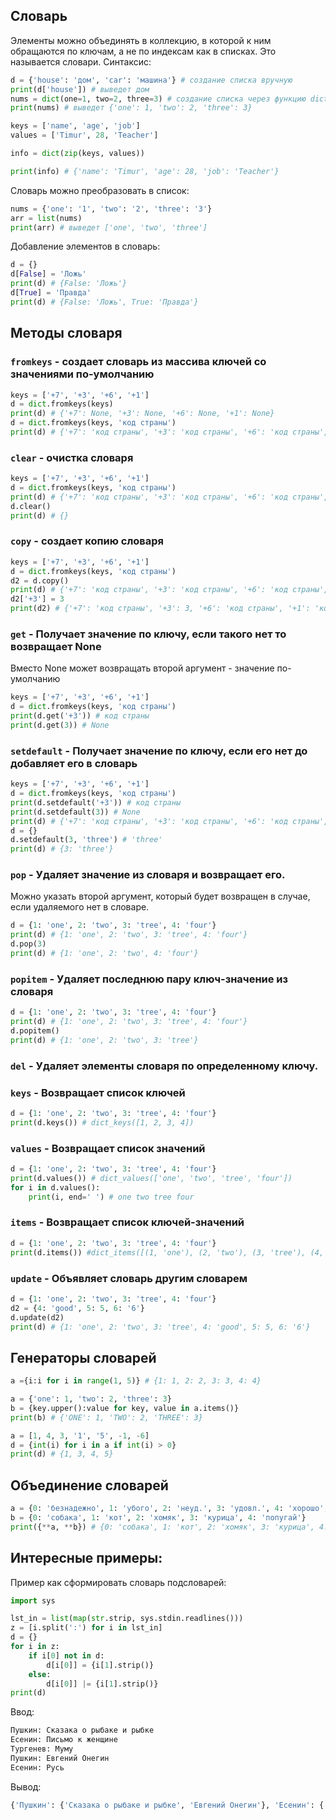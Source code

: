 ## Словарь
Элементы можно объединять в коллекцию, в которой к ним обращаются по ключам, а не по индексам как в списках. Это называется словари.
Синтаксис:

```python
d = {'house': 'дом', 'car': 'машина'} # создание списка вручную
print(d['house']) # выведет дом
nums = dict(one=1, two=2, three=3) # создание списка через функцию dict
print(nums) # выведет {'one': 1, 'two': 2, 'three': 3}
```

```python
keys = ['name', 'age', 'job']
values = ['Timur', 28, 'Teacher']

info = dict(zip(keys, values))

print(info) # {'name': 'Timur', 'age': 28, 'job': 'Teacher'}
```

Словарь можно преобразовать в список:

```python
nums = {'one': '1', 'two': '2', 'three': '3'}
arr = list(nums)
print(arr) # выведет ['one', 'two', 'three']
```

Добавление элементов в словарь:

```python
d = {}
d[False] = 'Ложь'
print(d) # {False: 'Ложь'}
d[True] = 'Правда'
print(d) # {False: 'Ложь', True: 'Правда'}
```

## Методы словаря

### `fromkeys` - создает словарь из массива ключей со значениями по-умолчанию

```python
keys = ['+7', '+3', '+6', '+1']
d = dict.fromkeys(keys)
print(d) # {'+7': None, '+3': None, '+6': None, '+1': None}
d = dict.fromkeys(keys, 'код страны')
print(d) # {'+7': 'код страны', '+3': 'код страны', '+6': 'код страны', '+1': 'код страны'}
```

### `clear` - очистка словаря

```python
keys = ['+7', '+3', '+6', '+1']
d = dict.fromkeys(keys, 'код страны')
print(d) # {'+7': 'код страны', '+3': 'код страны', '+6': 'код страны', '+1': 'код страны'}
d.clear()
print(d) # {}
```

### `copy` - создает копию словаря

```python
keys = ['+7', '+3', '+6', '+1']
d = dict.fromkeys(keys, 'код страны')
d2 = d.copy()
print(d) # {'+7': 'код страны', '+3': 'код страны', '+6': 'код страны', '+1': 'код страны'}
d2['+3'] = 3
print(d2) # {'+7': 'код страны', '+3': 3, '+6': 'код страны', '+1': 'код страны'}
```

### `get` - Получает значение по ключу, если такого нет то возвращает None

Вместо None может возвращать второй аргумент - значение по-умолчанию

```python
keys = ['+7', '+3', '+6', '+1']
d = dict.fromkeys(keys, 'код страны')
print(d.get('+3')) # код страны
print(d.get(3)) # None
```

### `setdefault` - Получает значение по ключу, если его нет до добавляет его в словарь

```python
keys = ['+7', '+3', '+6', '+1']
d = dict.fromkeys(keys, 'код страны')
print(d.setdefault('+3')) # код страны
print(d.setdefault(3)) # None
print(d) # {'+7': 'код страны', '+3': 'код страны', '+6': 'код страны', '+1': 'код страны', 3: None}
d = {}
d.setdefault(3, 'three') # 'three'
print(d) # {3: 'three'}
```

### `pop` - Удаляет значение из словаря и возвращает его.

Можно указать второй аргумент, который будет возвращен в случае, если удаляемого нет в словаре.

```python
d = {1: 'one', 2: 'two', 3: 'tree', 4: 'four'}
print(d) # {1: 'one', 2: 'two', 3: 'tree', 4: 'four'}
d.pop(3)
print(d) # {1: 'one', 2: 'two', 4: 'four'}
```

### `popitem` - Удаляет последнюю пару ключ-значение из словаря

```python
d = {1: 'one', 2: 'two', 3: 'tree', 4: 'four'}
print(d) # {1: 'one', 2: 'two', 3: 'tree', 4: 'four'}
d.popitem()
print(d) # {1: 'one', 2: 'two', 3: 'tree'}
```

### `del` - Удаляет элементы словаря по определенному ключу.

### `keys` - Возвращает список ключей

```python
d = {1: 'one', 2: 'two', 3: 'tree', 4: 'four'}
print(d.keys()) # dict_keys([1, 2, 3, 4])
```

### `values` - Возвращает список значений

```python
d = {1: 'one', 2: 'two', 3: 'tree', 4: 'four'}
print(d.values()) # dict_values(['one', 'two', 'tree', 'four'])
for i in d.values():
    print(i, end=' ') # one two tree four
```

### `items` - Возвращает список ключей-значений

```python
d = {1: 'one', 2: 'two', 3: 'tree', 4: 'four'}
print(d.items()) #dict_items([(1, 'one'), (2, 'two'), (3, 'tree'), (4, 'four')])
```

### `update` - Объявляет словарь другим словарем

```python
d = {1: 'one', 2: 'two', 3: 'tree', 4: 'four'}
d2 = {4: 'good', 5: 5, 6: '6'}
d.update(d2)
print(d) # {1: 'one', 2: 'two', 3: 'tree', 4: 'good', 5: 5, 6: '6'}
```

## Генераторы словарей

```python
a ={i:i for i in range(1, 5)} # {1: 1, 2: 2, 3: 3, 4: 4}
```

```python
a = {'one': 1, 'two': 2, 'three': 3}
b = {key.upper():value for key, value in a.items()}
print(b) # {'ONE': 1, 'TWO': 2, 'THREE': 3}
```

```python
a = [1, 4, 3, '1', '5', -1, -6]
d = {int(i) for i in a if int(i) > 0}
print(d) # {1, 3, 4, 5}
```

## Объединение словарей

```python
a = {0: 'безнадежно', 1: 'убого', 2: 'неуд.', 3: 'удовл.', 4: 'хорошо', 5: 'отлично'}
b = {0: 'собака', 1: 'кот', 2: 'хомяк', 3: 'курица', 4: 'попугай'}
print({**a, **b}) # {0: 'собака', 1: 'кот', 2: 'хомяк', 3: 'курица', 4: 'попугай', 5: 'отлично'}
```

## Интересные примеры:
Пример как сформировать словарь подсловарей:

```python
import sys

lst_in = list(map(str.strip, sys.stdin.readlines()))
z = [i.split(':') for i in lst_in] 
d = {}
for i in z:
    if i[0] not in d:
        d[i[0]] = {i[1].strip()}
    else:
        d[i[0]] |= {i[1].strip()}
print(d)
```

Ввод:

```python
Пушкин: Сказака о рыбаке и рыбке
Есенин: Письмо к женщине
Тургенев: Муму
Пушкин: Евгений Онегин
Есенин: Русь
```

Вывод:

```python
{'Пушкин': {'Сказака о рыбаке и рыбке', 'Евгений Онегин'}, 'Есенин': {'Письмо к женщине', 'Русь'}, 'Тургенев': {'Муму'}}
```

